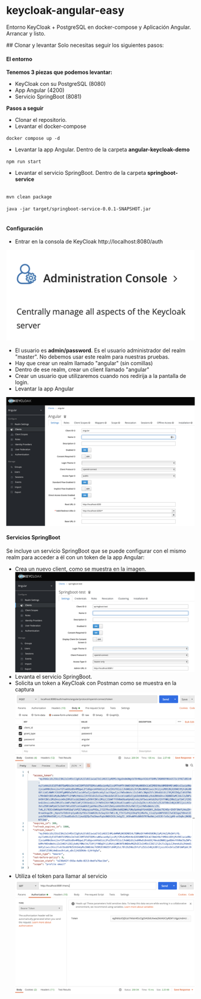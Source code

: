 # keycloak-angular-easy
Entorno KeyCloak + PostgreSQL en docker-compose y Aplicación Angular. Arrancar y listo.


## Clonar y levantar
Solo necesitas seguir los siguientes pasos:

#### El entorno

**Tenemos 3 piezas que podemos levantar:**
- KeyCloak con su PostgreSQL (8080)
- App Angular (4200)
- Servicio SpringBoot (8081)

**Pasos a seguir**
- Clonar el repositorio.
- Levantar el docker-compose

``docker compose up -d``

- Levantar la app Angular. Dentro de la carpeta **angular-keycloak-demo**

``npm run start``

- Levantar el servicio SpringBoot. Dentro de la carpeta **springboot-service**

```

mvn clean package

java -jar target/springboot-service-0.0.1-SNAPSHOT.jar


```

#### Configuración
- Entrar en la consola de KeyCloak http://localhost:8080/auth  

![Consola de administración](/images/image1.jpg)

- El usuario es **admin/password**. Es el usuario administrador del realm "master". No debemos usar este realm para nuestras pruebas.
- Hay que crear un realm llamado "angular" (sin comillas)
- Dentro de ese realm, crear un client llamado "angular"
- Crear un usuario que utilizaremos cuando nos redirija a la pantalla de login.
- Levantar la app Angular

![Configuración de App Angular](/images/Angular_config.png)

#### Servicios SpringBoot

Se incluye un servicio SpringBoot que se puede configurar con el mismo realm para acceder a él con un token de la app Angular:

- Crea un nuevo client, como se muestra en la imagen.
![Configuración de Seervicio SpringBoot](/images/SpringBoot_config.png) 
- Levanta el servicio SpringBoot.
- Solicita un token a KeyCloak con Postman como se muestra en la captura 
![Ejemplo de llamada con Postman](/images/postman.png)
- Utiliza el token para llamar al servicio
![Ejemplo de llamada](/images/llamada.png)  

